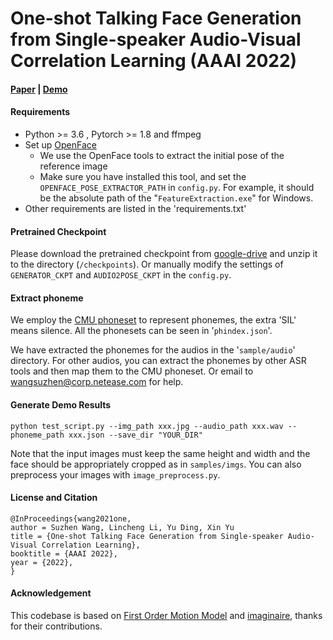 # One-shot Talking Face Generation from Single-speaker Audio-Visual Correlation Learning (AAAI 2022)

#### [Paper](https://arxiv.org/pdf/2112.02749.pdf) | [Demo](https://www.youtube.com/watch?v=HHj-XCXXePY)

#### Requirements

- Python >= 3.6 , Pytorch >= 1.8 and ffmpeg
- Set up [OpenFace](https://github.com/TadasBaltrusaitis/OpenFace)
  - We use the OpenFace tools to extract the initial pose of the reference image
  - Make sure you have installed this tool, and set the `OPENFACE_POSE_EXTRACTOR_PATH` in `config.py`. For example, it should be the absolute path of  the "`FeatureExtraction.exe`" for Windows.
- Other requirements are listed in the 'requirements.txt'



#### Pretrained Checkpoint

Please download the pretrained checkpoint from [google-drive](https://drive.google.com/file/d/1mjFEozPR_2vMaVRMd9Agk_sU1VaiUYMl/view?usp=sharing) and unzip it to the directory (`/checkpoints`). Or manually modify the settings of `GENERATOR_CKPT` and `AUDIO2POSE_CKPT` in the `config.py`.



#### Extract phoneme

We employ the [CMU phoneset](https://github.com/cmusphinx/cmudict) to represent phonemes, the extra 'SIL' means silence. All the phonesets can be seen in '`phindex.json`'.

We have extracted the phonemes for the audios in the '`sample/audio`'  directory. For other audios, you can extract the phonemes by other ASR tools and then map them to the CMU phoneset. Or email to wangsuzhen@corp.netease.com  for help.



#### Generate Demo Results

```
python test_script.py --img_path xxx.jpg --audio_path xxx.wav --phoneme_path xxx.json --save_dir "YOUR_DIR"
```

Note that the input images must keep the same height and width and the face should be appropriately cropped as in `samples/imgs`. You can also preprocess your images with `image_preprocess.py`.



#### License and Citation

```
@InProceedings{wang2021one,
author = Suzhen Wang, Lincheng Li, Yu Ding, Xin Yu
title = {One-shot Talking Face Generation from Single-speaker Audio-Visual Correlation Learning},
booktitle = {AAAI 2022},
year = {2022},
}
```



#### Acknowledgement

This codebase is based on [First Order Motion Model](https://github.com/AliaksandrSiarohin/first-order-model) and [imaginaire](https://github.com/NVlabs/imaginaire), thanks for their contributions.





